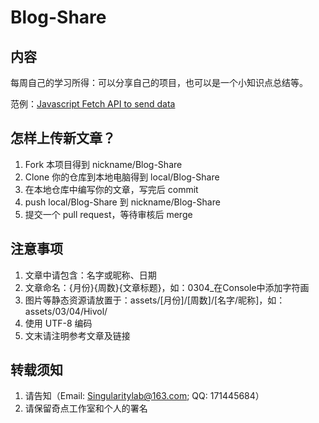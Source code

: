 # Blog-Share

## 内容

每周自己的学习所得：可以分享自己的项目，也可以是一个小知识点总结等。

范例：[Javascript Fetch API to send data](https://medium.com/@whole9681/8c2b1dedaba)

## 怎样上传新文章？

1. Fork 本项目得到 nickname/Blog-Share
2. Clone 你的仓库到本地电脑得到 local/Blog-Share
3. 在本地仓库中编写你的文章，写完后 commit
4. push local/Blog-Share 到 nickname/Blog-Share
5. 提交一个 pull request，等待审核后 merge

## 注意事项

1. 文章中请包含：名字或昵称、日期
2. 文章命名：{月份}{周数}{文章标题}，如：0304_在Console中添加字符画
3. 图片等静态资源请放置于：assets/[月份]/[周数]/[名字/昵称]，如：assets/03/04/Hivol/
4. 使用 UTF-8 编码
5. 文末请注明参考文章及链接

## 转载须知

1. 请告知（Email: Singularitylab@163.com; QQ: 171445684）
2. 请保留奇点工作室和个人的署名
